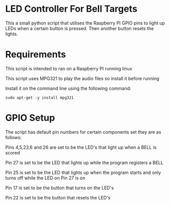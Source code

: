 # LED Controller For Bell Targets

This a small python script that utilises the Raspberry PI GPIO pins to light up LEDs when a certain button is pressed. Then another button resets the lights.

# Requirements

<p>This script is intended to ran on a Raspberry PI running linux</p>
<p>This script uses MPG321 to play the audio files so install it before running</p>
<p>Install it on the command line using the following command:</p>

``` 
sudo apt-get -y install mpg321
```
# GPIO Setup

The script has default pin numbers for certain components set they are as follows:

<p>Pins 4,5,23,6 and 26 are set to be the LED's that light up when a BELL is scored</p>
<p>Pin 27 is set to be the LED that lights up while the program registers a BELL</p>
<p>Pin 25 is set to be the LED that lights up when the program starts and only turns off while the LED on Pin 27 is on</p>
<p>Pin 17 is set to be the button that turns on the LED's</p>
<p>Pin 22 is set to be the button that resets the LED's</p>
